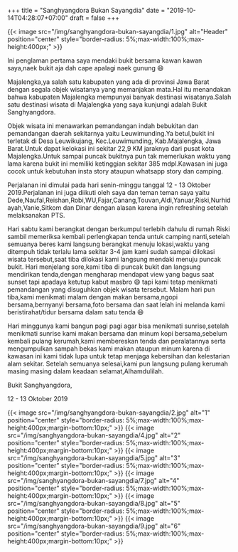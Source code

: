 +++
title = "Sanghyangdora Bukan Sayangdia"
date = "2019-10-14T04:28:07+07:00"
draft = false
+++

{{< image src="/img/sanghyangdora-bukan-sayangdia/1.jpg" alt="Header" position="center" style="border-radius: 5%;max-width:100%;max-height:400px;" >}}

Ini penglaman pertama saya mendaki bukit bersama kawan kawan saya,naek bukit aja dah cape apalagi naek gunung :smile:

Majalengka,ya salah satu kabupaten yang ada di provinsi Jawa Barat dengan segala objek wisatanya yang memanjakan mata.Hal itu menandakan bahwa kabupaten Majalengka mempunyai banyak destinasi wisatanya.Salah satu destinasi wisata di Majalengka yang saya kunjungi adalah Bukit Sanghyangdora.

Objek wisata ini menawarkan pemandangan indah bebukitan dan pemandangan daerah sekitarnya yaitu Leuwimunding.Ya betul,bukit ini terletak di Desa Leuwikujang, Kec.Leuwimunding, Kab.Majalengka, Jawa Barat.Untuk dapat kelokasi ini sekitar 22,9 KM jaraknya dari pusat kota Majalengka.Untuk sampai puncak bukitnya pun tak memerlukan waktu yang lama karena bukit ini memiliki ketinggian sekitar 385 mdpl.Kawasan ini juga cocok untuk kebutuhan insta story ataupun whatsapp story dan camping.

Perjalanan ini dimulai pada hari senin-minggu tanggal 12 - 13 Oktober 2019.Perjalanan ini juga diikuti oleh saya dan teman teman saya yaitu Dede,Naufal,Reishan,Robi,WU,Fajar,Canang,Touvan,Aldi,Yanuar,Riski,Nurhidayah,Vanie,Sitkom dan Dinar dengan alasan karena ingin refreshing setelah melaksanakan PTS.

Hari sabtu kami berangkat dengan berkumpul terlebih dahulu di rumah Riski sambil memeriksa kembali perlengkapan tenda untuk camping nanti,setelah semuanya beres kami langsung berangkat menuju lokasi,waktu yang ditempuh tidak terlalu lama sekitar 3-4 jam kami sudah sampai dilokasi wisata tersebut,saat tiba dilokasi kami langsung mendaki menuju puncak bukit. Hari menjelang sore,kami tiba di puncak bukit dan langsung mendirikan tenda,dengan mengharap mendapat view yang bagus saat sunset tapi apadaya ketutup kabut masbro :smile: tapi kami tetap menikmati pemandangan yang disuguhkan objek wisata tersebut. Malam hari pun tiba,kami menikmati malam dengan makan bersama,ngopi bersama,bernyanyi bersama,foto bersama dan saat lelah ini melanda kami beristirahat/tidur bersama dalam satu tenda :smile: 

Hari minggunya kami bangun pagi pagi agar bisa menikmati sunrise,setelah menikmati sunrise kami makan bersama dan minum kopi bersama,sebelum kembali pulang kerumah,kami membereskan tenda dan peralatannya serta mengumpulkan sampah bekas kami makan ataupun minum karena di kawasan ini kami tidak lupa untuk tetap menjaga kebersihan dan kelestarian alam sekitar. Setelah semuanya selesai,kami pun langsung pulang kerumah masing masing dalam keadaan selamat,Alhamdulilah.

Bukit Sanghyangdora,

12 - 13 Oktober 2019

{{< image src="/img/sanghyangdora-bukan-sayangdia/2.jpg" alt="1" position="center" style="border-radius: 5%;max-width:100%;max-height:400px;margin-bottom:10px;" >}}
{{< image src="/img/sanghyangdora-bukan-sayangdia/4.jpg" alt="2" position="center" style="border-radius: 5%;max-width:100%;max-height:400px;margin-bottom:10px;" >}}
{{< image src="/img/sanghyangdora-bukan-sayangdia/5.jpg" alt="3" position="center" style="border-radius: 5%;max-width:100%;max-height:400px;margin-bottom:10px;" >}}
{{< image src="/img/sanghyangdora-bukan-sayangdia/7.jpg" alt="4" position="center" style="border-radius: 5%;max-width:100%;max-height:400px;margin-bottom:10px;" >}}
{{< image src="/img/sanghyangdora-bukan-sayangdia/8.jpg" alt="5" position="center" style="border-radius: 5%;max-width:100%;max-height:400px;margin-bottom:10px;" >}}
{{< image src="/img/sanghyangdora-bukan-sayangdia/9.jpg" alt="6" position="center" style="border-radius: 5%;max-width:100%;max-height:400px;margin-bottom:10px;" >}}